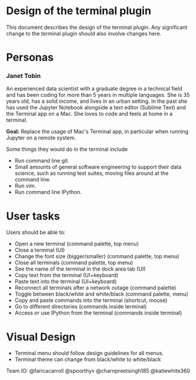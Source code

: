 # Design of the terminal plugin

This document describes the design of the terminal plugin. Any significant change to the terminal plugin should also involve changes here.

# Personas

### Janet Tobin

An experienced data scientist with a graduate degree in a technical field and has been coding for more than 5 years in multiple languages. She is 35 years old, has a solid income, and lives in an urban setting. In the past she has used the Jupyter Notebook alongside a text editor (Sublime Text) and the Terminal app on a Mac. She loves to code and feels at home in a terminal.

**Goal:** Replace the usage of Mac's Terminal app, in particular when running Jupyter on a remote system.

Some things they would do in the terminal include

* Run command line git.
* Small amounts of general software engineering to support their data science, such as running test suites, moving files around at the command line.
* Run vim.
* Run command line IPython.

# User tasks

Users should be able to:

* Open a new terminal (command palette, top menu)
* Close a terminal (UI)
* Change the font size (bigger/smaller) (command palette, top menu)
* Close all terminals (command palette, top menu)
* See the name of the terminal in the dock area tab (UI)
* Copy text from the terminal (UI+keyboard)
* Paste text into the terminal (UI+keyboard)
* Reconnect all terminals after a network outage (command palette)
* Toggle between black/white and white/black (command palette, menu)
* Copy and paste commands into the terminal (shortcut, mouse)
* Go to different directories (commands inside terminal)
* Access or use IPython from the terminal (commands inside terminal)

# Visual Design

* Terminal menu should follow design guidelines for all menus.
* Terminal theme can change from black/white to white/black

Team IO: @faricacarroll @spoorthyv @charnpreetsingh185 @katiewhite360
